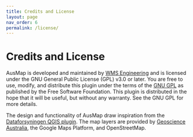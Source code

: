 ```yaml
---
title: Credits and License
layout: page
nav_order: 6
permalink: /license/
---
```


# Credits and License

AusMap is developed and maintained by [WMS Engineering](https://wmseng.com.au/) and is licensed under the GNU General Public License (GPL) v3.0 or later. You are free to use, modify, and distribute this plugin under the terms of the [GNU GPL](https://www.gnu.org/licenses/) as published by the Free Software Foundation. This plugin is distributed in the hope that it will be useful, but without any warranty. See the GNU GPL for more details.  

The design and functionality of AusMap draw inspiration from the [Dataforsyningen QGIS plugin](https://github.com/SDFIdk/Qgis-dataforsyningen). The map layers are provided by [Geoscience Australia](https://services.ga.gov.au/), the Google Maps Platform, and OpenStreetMap.
